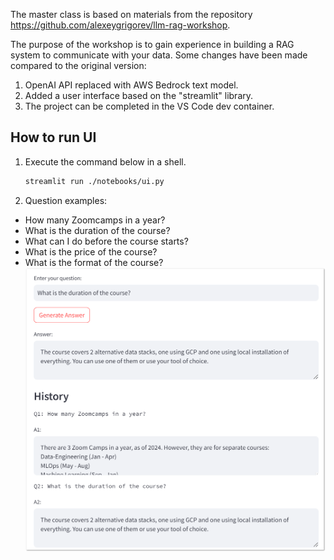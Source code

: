 The master class is based on materials from the repository https://github.com/alexeygrigorev/llm-rag-workshop.

The purpose of the workshop is to gain experience in building a RAG system to communicate with your data.
Some changes have been made compared to the original version:
1. OpenAI API replaced with AWS Bedrock text model.
1. Added a user interface based on the "streamlit" library.
1. The project can be completed in the VS Code dev container.

## How to run UI
1. Execute the command below in a shell.
    ```bash
    streamlit run ./notebooks/ui.py
    ```
1. Question examples:
- How many Zoomcamps in a year?
- What is the duration of the course?
- What can I do before the course starts?
- What is the price of the course?
- What is the format of the course?
![ui](./assets/ui.png)